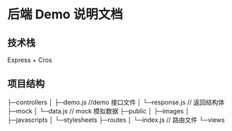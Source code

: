 # 后端 Demo 说明文档

## 技术栈

Express + Cros

## 项目结构

├─controllers
│ ├─demo.js //demo 接口文件
│ └─response.js // 返回结构体
├─mock
│ └─data.js // mock 模拟数据
├─public
│ ├─images
│ ├─javascripts
│ └─stylesheets
├─routes
│ └─index.js // 路由文件
└─views
